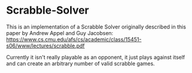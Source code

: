 # Scrabble-Solver

This is an implementation of a Scrabble Solver originally described in this paper by Andrew Appel and Guy Jacobsen: https://www.cs.cmu.edu/afs/cs/academic/class/15451-s06/www/lectures/scrabble.pdf

Currently it isn't really playable as an opponent, it just plays against itself and can create an arbitrary number of valid scrabble games.
